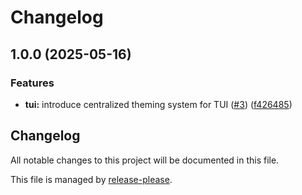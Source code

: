 # Changelog

## 1.0.0 (2025-05-16)


### Features

* **tui:** introduce centralized theming system for TUI ([#3](https://github.com/iamchadarmstrong/chezmoi-a-la-carte/issues/3)) ([f426485](https://github.com/iamchadarmstrong/chezmoi-a-la-carte/commit/f426485c25e0b16a2f41b7ac8eeee1db1e2247dd))

## Changelog

All notable changes to this project will be documented in this file.

This file is managed by [release-please](https://github.com/googleapis/release-please-action).

